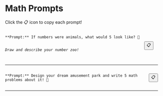 # Math Prompts

Click the 📋 icon to copy each prompt!

<div style='display: flex; justify-content: space-between; align-items: center;'>
<pre><code id='prompt-0'>**Prompt:** If numbers were animals, what would 5 look like? 🐘

*Draw and describe your number zoo!*</code></pre>
<button onclick="navigator.clipboard.writeText(document.getElementById('prompt-0').innerText)">📋</button>
</div>

---

<div style='display: flex; justify-content: space-between; align-items: center;'>
<pre><code id='prompt-1'>**Prompt:** Design your dream amusement park and write 5 math problems about it! 🎢</code></pre>
<button onclick="navigator.clipboard.writeText(document.getElementById('prompt-1').innerText)">📋</button>
</div>

---

